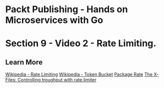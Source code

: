 # Packt Publishing - Hands on Microservices with Go
# Section 9 - Video 2 - Rate Limiting.

## Learn More
[Wikipedia - Rate Limiting](https://en.wikipedia.org/wiki/Rate_limiting)
[Wikipedia - Token Bucket](https://en.wikipedia.org/wiki/Token_bucket)
[Package Rate](https://godoc.org/golang.org/x/time/rate)
[The X-Files: Controlling troughput with rate.limiter](https://rodaine.com/2017/05/x-files-time-rate-golang/)
